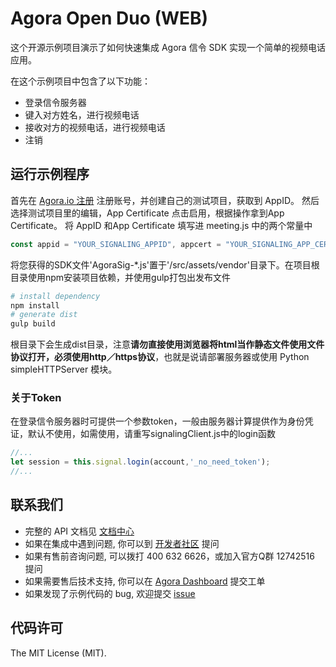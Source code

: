 # Agora Open Duo (WEB)

这个开源示例项目演示了如何快速集成 Agora 信令 SDK 实现一个简单的视频电话应用。

在这个示例项目中包含了以下功能：

- 登录信令服务器
- 键入对方姓名，进行视频电话
- 接收对方的视频电话，进行视频电话
- 注销


## 运行示例程序
首先在 [Agora.io 注册](https://dashboard.agora.io/cn/signup/) 注册账号，并创建自己的测试项目，获取到 AppID。
然后选择测试项目里的编辑，App Certificate 点击启用，根据操作拿到App Certificate。
将 AppID 和App Certificate 填写进 meeting.js 中的两个常量中

``` javascript
const appid = "YOUR_SIGNALING_APPID", appcert = "YOUR_SIGNALING_APP_CERTIFICATE";
```

将您获得的SDK文件'AgoraSig-*.js'置于'/src/assets/vendor'目录下。在项目根目录使用npm安装项目依赖，并使用gulp打包出发布文件  

``` bash
# install dependency
npm install
# generate dist
gulp build
```
根目录下会生成dist目录，注意**请勿直接使用浏览器将html当作静态文件使用文件协议打开，必须使用http／https协议**，也就是说请部署服务器或使用 Python simpleHTTPServer 模块。

### 关于Token
在登录信令服务器时可提供一个参数token，一般由服务器计算提供作为身份凭证，默认不使用，如需使用，请重写signalingClient.js中的login函数  

``` javascript
//... 
let session = this.signal.login(account,'_no_need_token');
//... 
```

## 联系我们
- 完整的 API 文档见 [文档中心](https://docs.agora.io/cn/)
- 如果在集成中遇到问题, 你可以到 [开发者社区](https://dev.agora.io/cn/) 提问
- 如果有售前咨询问题, 可以拨打 400 632 6626，或加入官方Q群 12742516 提问
- 如果需要售后技术支持, 你可以在 [Agora Dashboard](https://dashboard.agora.io) 提交工单
- 如果发现了示例代码的 bug, 欢迎提交 [issue](https://github.com/AgoraIO/Agora-Android-Tutorial-1to1/issues)

## 代码许可
The MIT License (MIT).
